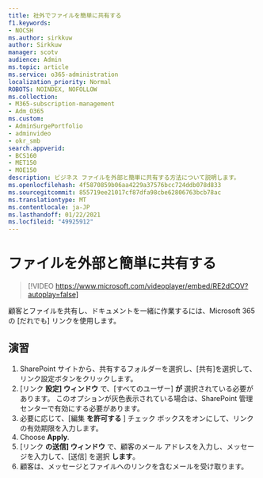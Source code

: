 ```yaml
---
title: 社外でファイルを簡単に共有する
f1.keywords:
- NOCSH
ms.author: sirkkuw
author: Sirkkuw
manager: scotv
audience: Admin
ms.topic: article
ms.service: o365-administration
localization_priority: Normal
ROBOTS: NOINDEX, NOFOLLOW
ms.collection:
- M365-subscription-management
- Adm_O365
ms.custom:
- AdminSurgePortfolio
- adminvideo
- okr_smb
search.appverid:
- BCS160
- MET150
- MOE150
description: ビジネス ファイルを外部と簡単に共有する方法について説明します。
ms.openlocfilehash: 4f5870859b06aa4229a37576bcc724ddb078d833
ms.sourcegitcommit: 855719ee21017cf87dfa98cbe62806763bcb78ac
ms.translationtype: MT
ms.contentlocale: ja-JP
ms.lasthandoff: 01/22/2021
ms.locfileid: "49925912"
---
```

# <a name="easily-share-files-externally"></a>ファイルを外部と簡単に共有する

> [!VIDEO https://www.microsoft.com/videoplayer/embed/RE2dCOV?autoplay=false]

顧客とファイルを共有し、ドキュメントを一緒に作業するには、Microsoft 365 の [だれでも] リンクを使用します。

## <a name="try-it"></a>演習

1. SharePoint サイトから、共有するフォルダーを選択し、[共有]を選択して、リンク設定ボタンをクリックします。
1. [リンク **設定] ウィンドウ** で、[すべてのユーザー] **が** 選択されている必要があります。 このオプションが灰色表示されている場合は、SharePoint 管理センターで有効にする必要があります。
1. 必要に応じて、[編集 **を許可する** ] チェック ボックスをオンにして、リンクの有効期限を入力します。
1. Choose **Apply**.
1. [リンク **の送信] ウィンドウ** で、顧客のメール アドレスを入力し、メッセージを入力して、[送信] を選択 **します**。
1. 顧客は、メッセージとファイルへのリンクを含むメールを受け取ります。